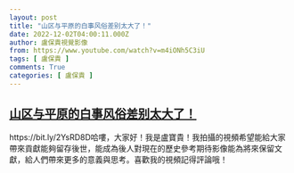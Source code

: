 ```yaml
---
layout: post
title: "山区与平原的白事风俗差别太大了！"
date: 2022-12-02T04:00:11.000Z
author: 盧保貴視覺影像
from: https://www.youtube.com/watch?v=m4iONh5C3iU
tags: [ 盧保貴 ]
comments: True
categories: [ 盧保貴 ]
---
```

<!--1669953611000-->
[山区与平原的白事风俗差别太大了！](https://www.youtube.com/watch?v=m4iONh5C3iU)
------

<div>
https://bit.ly/2YsRD8D哈嘍，大家好！我是盧寶貴！我拍攝的視頻希望能給大家帶來貢獻能夠留存後世，能成為後人對現在的歷史參考期待影像能為將來保留文獻，給人們帶來更多的意義與思考。喜歡我的視頻記得評論哦！
</div>
